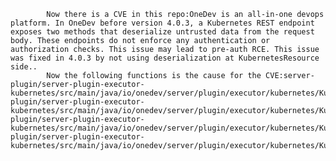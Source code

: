 
            Now there is a CVE in this repo:OneDev is an all-in-one devops platform. In OneDev before version 4.0.3, a Kubernetes REST endpoint exposes two methods that deserialize untrusted data from the request body. These endpoints do not enforce any authentication or authorization checks. This issue may lead to pre-auth RCE. This issue was fixed in 4.0.3 by not using deserialization at KubernetesResource side..
            Now the following functions is the cause for the CVE:server-plugin/server-plugin-executor-kubernetes/src/main/java/io/onedev/server/plugin/executor/kubernetes/KubernetesResource.java:KubernetesResource::allocateJobCaches();server-plugin/server-plugin-executor-kubernetes/src/main/java/io/onedev/server/plugin/executor/kubernetes/KubernetesResource.java:KubernetesResource::allocateJobCaches();server-plugin/server-plugin-executor-kubernetes/src/main/java/io/onedev/server/plugin/executor/kubernetes/KubernetesResource.java:KubernetesResource::reportJobCaches();server-plugin/server-plugin-executor-kubernetes/src/main/java/io/onedev/server/plugin/executor/kubernetes/KubernetesResource.java:KubernetesResource::reportJobCaches();
            